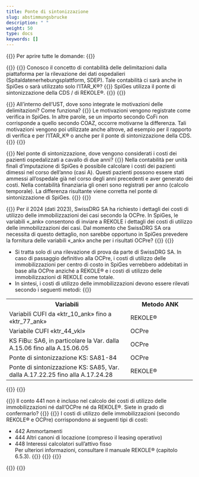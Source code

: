 ```yaml
---
title: Ponte di sintonizzazione  
slug: abstimmungsbrucke
description: " "
weight: 50
type: docs
keywords: []
---
```


{{<faqBlock>}}
Per aprire tutte le domande: {{<collapsibleGroupCommand groupId="abstimmungsbrucke">}}

{{<numberedList>}}
{{<listItem>}}
Conosco il concetto di contabilità delle delimitazioni dalla piattaforma per la rilevazione dei dati ospedalieri (Spitaldatenerhebungsplattform, SDEP). Tale contabilità ci sarà anche in SpiGes o sarà utilizzato solo l’ITAR_K®?
{{<collapsibleBlock groupId="abstimmungsbrucke">}}
SpiGes utilizza il ponte di sintonizzazione della CDS / di REKOLE®.
{{</collapsibleBlock>}}
{{</listItem>}}

{{<listItem>}}
All’interno dell’UST, dove sono integrate le motivazioni delle delimitazioni? Come funziona?
{{<collapsibleBlock groupId="abstimmungsbrucke">}}
Le motivazioni vengono registrate come verifica in SpiGes. In altre parole, se un importo secondo CoFi non corrisponde a quello secondo COAZ, occorre motivarne la differenza. Tali motivazioni vengono poi utilizzate anche altrove, ad esempio per il rapporto di verifica e per l’ITAR_K® o anche per il ponte di sintonizzazione della CDS.
{{</collapsibleBlock>}}
{{</listItem>}}

{{<listItem>}}
Nel ponte di sintonizzazione, dove vengono considerati i costi dei pazienti ospedalizzati a cavallo di due anni?
{{<collapsibleBlock groupId="abstimmungsbrucke">}}
Nella contabilità per unità finali d’imputazione di SpiGes è possibile calcolare i costi dei pazienti dimessi nel corso dell’anno (casi A). Questi pazienti possono essere stati ammessi all’ospedale già nel corso degli anni precedenti e aver generato dei costi. Nella contabilità finanziaria gli oneri sono registrati per anno (calcolo temporale). La differenza risultante viene corretta nel ponte di sintonizzazione di SpiGes.
{{</collapsibleBlock>}}
{{</listItem>}}

{{<listItem>}}
Per il 2024 (dati 2023), SwissDRG SA ha richiesto i dettagli dei costi di utilizzo delle immobilizzazioni dei casi secondo la OCPre. In SpiGes, le variabili «_ank» consentono di inviare a REKOLE i dettagli dei costi di utilizzo delle immobilizzazioni dei casi. Dal momento che SwissDRG SA ora necessita di questo dettaglio, non sarebbe opportuno in SpiGes prevedere la fornitura delle variabili «_ank» anche per i risultati OCPre?
{{<collapsibleBlock groupId="abstimmungsbrucke">}}
{{<markdown>}}
- Si tratta solo di una rilevazione di prova da parte di SwissDRG SA. In caso di passaggio definitivo alla OCPre, i costi di utilizzo delle immobilizzazioni per centro di costo in SpiGes verrebbero addebitati in base alla OCPre anziché a REKOLE® e i costi di utilizzo delle immobilizzazioni di REKOLE come totale. 
- In sintesi, i costi di utilizzo delle immobilizzazioni devono essere rilevati secondo i seguenti metodi:
{{</markdown>}}
<table class="w-100">
  <tr>
    <th style="width:65%"> Variabili </div></th>
    <th> Metodo ANK </th>
  </tr>
  <tr>
    <td> Variabili CUFI da «ktr_10_ank» fino a «ktr_77_ank» </td>
    <td> REKOLE® </td>
  </tr>
  <tr>
    <td> Variabile CUFI «ktr_44_vkl» </td>
    <td> OCPre </td>
  </tr>
  <tr>
    <td> KS FiBu: SA6, in particolare la Var. dalla A.15.06 fino alla A.15.06.05
 </td>
    <td> OCPre </td>
  </tr>
  <tr>
    <td> Ponte di sintonizzazione KS: SA81-84
 </td>
    <td> OCPre </td>
  </tr>
  <tr>
    <td> Ponte di sintonizzazione KS: SA85, Var. dalla A.17.22.25 fino alla A.17.24.28
 </td>
    <td> REKOLE® </td>
  </tr>
</table>
{{</collapsibleBlock>}}
{{</listItem>}}

{{<listItem>}}
Il conto 441 non è incluso nel calcolo dei costi di utilizzo delle immobilizzazioni né dall’OCPre né da REKOLE®. Siete in grado di confermarlo?
{{<collapsibleBlock groupId="abstimmungsbrucke">}}
{{<markdown>}}
I costi di utilizzo delle immobilizzazioni (secondo REKOLE® e OCPre) corrispondono ai seguenti tipi di costi:     
- 442 Ammortamenti      
- 444 Altri canoni di locazione (compreso il leasing operativo)       
- 448 Interessi calcolatori sull’attivo fisso       
Per ulteriori informazioni, consultare il manuale REKOLE® (capitolo 6.5.3).
{{</markdown>}}
{{</collapsibleBlock>}}
{{</listItem>}}

{{</numberedList>}}
{{</faqBlock>}}